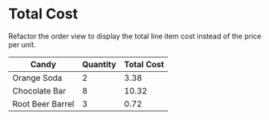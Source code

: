 # Total Cost

Refactor the order view to display the total line item cost instead of the price per unit.

| Candy | Quantity | Total Cost |
| ----- | ----- | ----- |
| Orange Soda | 2 |  3.38 |
| Chocolate Bar | 8 | 10.32 |
| Root Beer Barrel | 3 | 0.72 |
